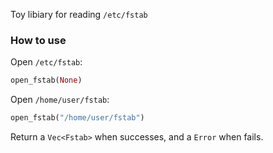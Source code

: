 Toy libiary for reading `/etc/fstab`

### How to use

Open `/etc/fstab`:

```rust
open_fstab(None)
```

Open `/home/user/fstab`:

```rust
open_fstab("/home/user/fstab")
```
Return a `Vec<Fstab>` when successes, and a `Error` when fails.
